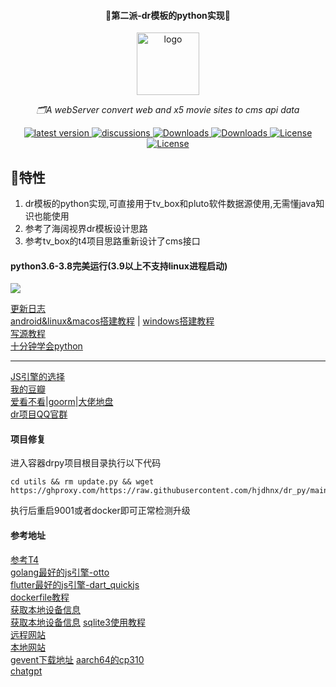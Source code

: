 [comment]: <> (#### 🚀dr模板的python实现🚀)
<div align="center">
<h4>🚀第二派-dr模板的python实现🚀</h4>
  <a href="https://alist.nn.ci"><img height="100px" alt="logo" src="https://gitlink.org.cn/api/attachments/416487"/></a>
  <p><em>🗂️A webServer convert web and x5 movie sites to cms api data</em></p>
  <a href="https://code.gitlink.org.cn/api/v1/repos/hjdhnx/dr_py/releases">
    <img src="https://img.shields.io/badge/version-3.9.34-blue" alt="latest version" />
  </a>
  <a href="https://code.gitlink.org.cn/api/v1/repos/hjdhnx/dr_py/issues">
    <img src="https://img.shields.io/badge/issues-3-orange" alt="discussions" />
  </a>

<a href="https://wwi.lanzoup.com/igPCG0dlqouf">
    <img src="https://img.shields.io/badge/蓝奏云下载-3.9.0-blue" alt="Downloads" />
  </a>



<a href="https://hub.docker.com/repository/docker/hjdhnx/drpy">
    <img src="https://img.shields.io/badge/docker镜像主页-drpy-blue" alt="Downloads" />
  </a>

  <a href="https://code.gitlink.org.cn/api/v1/repos/hjdhnx/dr_py/blob/master/LICENSE">
    <img src="https://img.shields.io/badge/license-AGPL3.0-orange" alt="License" />
  </a>

<a href="https://wwi.lanzoup.com/b041hfrwh">
    <img src="https://img.shields.io/badge/coverage(3p5h)-99.9%25-yellowgreen" alt="License" />
  </a>
</div>  


## 🚀特性
1. dr模板的python实现,可直接用于tv_box和pluto软件数据源使用,无需懂java知识也能使用
2. 参考了海阔视界dr模板设计思路
3. 参考tv_box的t4项目思路重新设计了cms接口

#### python3.6-3.8完美运行(3.9以上不支持linux进程启动)
<a href="./doc/安卓本地搭建说明.md" alt="install">
<img src="https://img.shields.io/badge/install support-termux|windows|ubuntu|python3.6~python3.8-yellowgreen" />
</a>

[更新日志](./doc/更新日志.md)  
[android&linux&macos搭建教程](./doc/安卓本地搭建说明.md) | [windows搭建教程](./doc/windows搭建说明.md)  
[写源教程](./doc/写源教程.md)  
[十分钟学会python](https://www.w3cschool.cn/iqmrhf/wngzuozt.html)

---
[JS引擎的选择](./doc/python最强js引擎.md)  
[我的豆瓣](./static/img/豆瓣.png)  
[爱看不看](https://jason-ray.notion.site/jason-ray/Pluto-TVB-706da08332804a19ab012b4f8385df64)|[goorm](./doc/道长乱说.md)|[大佬地盘](./doc/大佬友链.md)   
[dr项目QQ官群](https://qm.qq.com/cgi-bin/qm/qr?k=H2KwcXrMdiR5M2blHR5gjZzPfN_S3N_C&jump_from=webapi)  


#### 项目修复
进入容器drpy项目根目录执行以下代码
```shell
cd utils && rm update.py && wget https://ghproxy.com/https://raw.githubusercontent.com/hjdhnx/dr_py/main/utils/update.py
```
执行后重启9001或者docker即可正常检测升级


#### 参考地址
[参考T4](https://github.com/sec-an/TV_Spider/blob/main/spider/sp360.py)   
[golang最好的js引擎-otto](https://github.com/robertkrimen/otto)   
[flutter最好的js引擎-dart_quickjs](https://pub.flutter-io.cn/packages/dart_quickjs)   
[dockerfile教程](https://blog.csdn.net/qq_46158060/article/details/125718218)   
[获取本地设备信息](https://blog.csdn.net/cui_yonghua/article/details/125508991)   
[获取本地设备信息](https://m.jb51.net/article/140716.htm)
[sqlite3使用教程](https://m.yisu.com/zixun/375448.html)  
[远程网站](http://cms.nokia.press/index)  
[本地网站](http://192.168.10.99:5705/index)  
[gevent下载地址](https://pypi.org/project/gevent/#files)
[aarch64的cp310](http://pan.nokia.press/d/hiker/whl/gevent-21.12.0-cp310-cp310-linux_aarch64.whl)  
[chatgpt](./doc/chatgpt搭建教程.md)